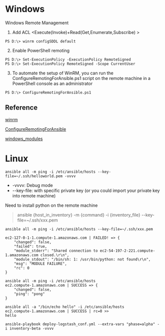# Windows
Windows Remote Management

1. Add ACL <Execute(Invoke)+Read(Get,Enumerate,Subscribe) >
```
PS D:\> winrm configSDDL default
```

2. Enable PowerShell remoting
```
PS D:\> Set-ExecutionPolicy -ExecutionPolicy RemoteSigned
PS D:\> Set-ExecutionPolicy RemoteSigned -Scope CurrentUser
```

3. To automate the setup of WinRM, you can run the ConfigureRemotingForAnsible.ps1 script on the remote machine in a PowerShell console as an administrator

```
PS D:\> ConfigureRemotingForAnsible.ps1
```

## Reference 
[winrm](https://msdn.microsoft.com/en-us/library/aa384372(v=vs.85).aspx)

[ConfigureRemotingForAnsible](https://github.com/ansible/ansible/blob/devel/examples/scripts/ConfigureRemotingForAnsible.ps1)

[windows_modules](http://docs.ansible.com/ansible/latest/list_of_windows_modules.html)

# Linux

```
ansible all -m ping -i /etc/ansible/hosts --key-file=~/.ssh/helloworld.pem -vvvv
```
- -vvvv: Debug mode
- --key-file: with specific private key (or you could import your private key into remote machine)

Need to install python on the remote machine
> ansible {host_in_inventory} -m {command} -i {inventory_file} --key-file=~/.ssh/xxx.pem 

```
ansible all -m ping -i /etc/ansible/hosts --key-file=~/.ssh/xxx.pem 

ec2-127-0-1-1.compute-1.amazonaws.com | FAILED! => {
    "changed": false, 
    "failed": true, 
    "module_stderr": "Shared connection to ec2-54-197-2-221.compute-1.amazonaws.com closed.\r\n", 
    "module_stdout": "/bin/sh: 1: /usr/bin/python: not found\r\n", 
    "msg": "MODULE FAILURE", 
    "rc": 0
}
```

```
ansible all -m ping -i /etc/ansible/hosts 
ec2.compute-1.amazonaws.com | SUCCESS => {
    "changed": false, 
    "ping": "pong"
}
```

```
ansible all -a "/bin/echo hello" -i /etc/ansible/hosts 
ec2.compute-1.amazonaws.com | SUCCESS | rc=0 >>
hello
```

```
ansible-playbook deploy-logstash_conf.yml --extra-vars "phase=alpha" -i inventory-beta -vvvv
```
